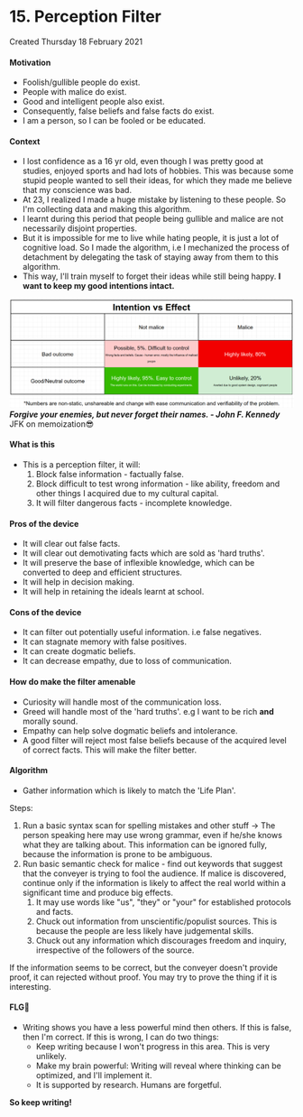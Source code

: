# 15. Perception Filter
Created Thursday 18 February 2021

#### Motivation

* Foolish/gullible people do exist.
* People with malice do exist.
* Good and intelligent people also exist.
* Consequently, false beliefs and false facts do exist.
* I am a person, so I can be fooled or be educated.


#### Context

* I lost confidence as a 16 yr old, even though I was pretty good at studies, enjoyed sports and had lots of hobbies. This was because some stupid people wanted to sell their ideas, for which they made me believe that my conscience was bad.
* At 23, I realized I made a huge mistake by listening to these people. So I'm collecting data and making this algorithm.
* I learnt during this period that people being gullible and malice are not necessarily disjoint properties. 
* But it is impossible for me to live while hating people, it is just a lot of cognitive load. So I made the algorithm, i.e I mechanized the process of detachment by delegating the task of staying away from them to  this algorithm.
* This way, I'll train myself to forget their ideas while still being happy. **I want to keep my good intentions intact.**

![](./15._Perception_Filter/pasted_image.png)
***Forgive your enemies, but never forget their names. - John F. Kennedy***
JFK on memoization😎️

#### What is this

* This is a perception filter, it will:
	1. Block false information - factually false.
	2. Block difficult to test wrong information - like ability, freedom and other things I acquired due to my cultural capital.
	3. It will filter dangerous facts - incomplete knowledge.


#### Pros of the device

* It will clear out false facts.
* It will clear out demotivating facts which are sold as 'hard truths'.
* It will preserve the base of inflexible knowledge, which can be converted to deep and efficient structures.
* It will help in decision making.
* It will help in retaining the ideals learnt at school.


#### Cons of the device

* It can filter out potentially useful information. i.e false negatives.
* It can stagnate memory with false positives.
* It can create dogmatic beliefs.
* It can decrease empathy, due to loss of communication.


#### How do make the filter amenable

* Curiosity will handle most of the communication loss.
* Greed will handle most of the 'hard truths'. e.g I want to be rich **and** morally sound.
* Empathy can help solve dogmatic beliefs and intolerance.
* A good filter will reject most false beliefs because of the acquired level of correct facts. This will make the filter better.


#### Algorithm

* Gather information which is likely to match the 'Life Plan'.

Steps:

1. Run a basic syntax scan for spelling mistakes and other stuff → The person speaking here may use wrong grammar, even if he/she knows what they are talking about. This information can be ignored fully, because the information is prone to be ambiguous.
2. Run basic semantic check for malice - find out keywords that suggest that the conveyer is trying to fool the audience. If malice is discovered, continue only if the information is likely to affect the real world within a significant time and produce big effects.
	1. It may use words like "us", "they" or "your" for established protocols and facts.
	2. Chuck out information from unscientific/populist sources. This is because the people are less likely have judgemental skills.
	3. Chuck out any information which discourages freedom and inquiry, irrespective of the followers of the source.

If the information seems to be correct, but the conveyer doesn't provide proof, it can rejected without proof. You may try to prove the thing if it is interesting.

#### FLG🤣️

* Writing shows you have a less powerful mind then others. If this is false, then I'm correct. If this is wrong, I can do two things:
	* Keep writing because I won't progress in this area. This is very unlikely.
	* Make my brain powerful: Writing will reveal where thinking can be optimized, and I'll implement it.
	* It is supported by research. Humans are forgetful.

**So keep writing!**

